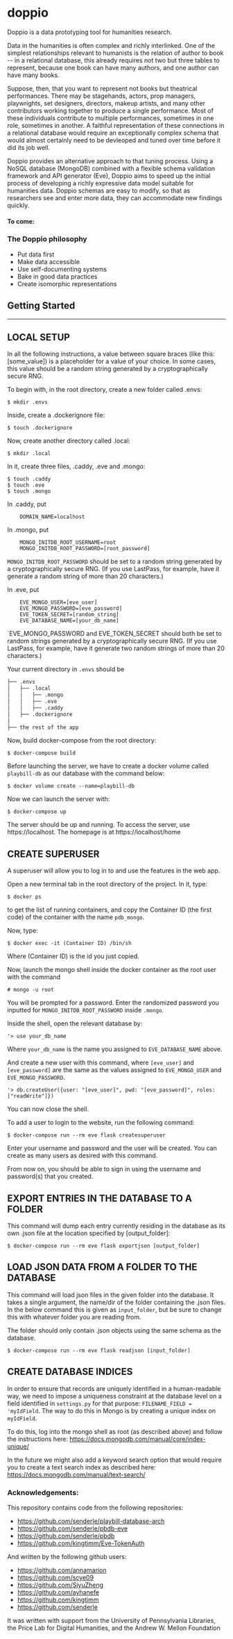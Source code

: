 # doppio

Doppio is a data prototyping tool for humanities research.

Data in the humanities is often complex and richly interlinked.
One of the simplest relationships relevant to humanists is the relation
of author to book -- in a relational database, this already requires
not two but three tables to represent, because one book can have many
authors, and one author can have many books.

Suppose, then, that you want to represent not books but theatrical
performances. There may be stagehands, actors, prop managers, playwrights,
set designers, directors, makeup artists, and many other contributors
working together to produce a single performance. Most of these 
individuals contribute to multiple performances, sometimes in one role, 
sometimes in another. A faithful representation of these connections in 
a relational database would require an exceptionally complex schema 
that would almost certainly need to be devleoped and tuned over time 
before it did its job well.

Doppio provides an alternative approach to that tuning process. Using a
NoSQL database (MongoDB) combined with a flexible schema validation
framework and API generator (Eve), Doppio aims to speed up the initial
process of developing a richly expressive data model suitable for 
humanities data. Doppio schemas are easy to modify, so that as researchers
see and enter more data, they can accommodate new findings quickly.

#### To come:

### The Doppio philosophy
* Put data first
* Make data accessible
* Use self-documenting systems
* Bake in good data practices
* Create isomorphic representations


## Getting Started

-------------------
LOCAL SETUP
-------
In all the following instructions, a value between square braces
(like this: [some_value]) is a placeholder for a value of your choice.
In some cases, this value should be a random string generated by a 
cryptographically secure RNG.

To begin with, in the root directory, create a new folder called .envs:

    $ mkdir .envs

Inside, create a .dockerignore file:

    $ touch .dockerignore

Now, create another directory called .local:

    $ mkdir .local

In it, create three files, .caddy, .eve and .mongo:

    $ touch .caddy
    $ touch .eve
    $ touch .mongo

In .caddy, put
```
    DOMAIN_NAME=localhost
```

In .mongo, put
```
    MONGO_INITDB_ROOT_USERNAME=root
    MONGO_INITDB_ROOT_PASSWORD=[root_password]
```
`MONGO_INITDB_ROOT_PASSWORD` should be set to a random string generated 
by a cryptographically secure RNG. (If you use LastPass, for example, 
have it generate a random string of more than 20 characters.)

In .eve, put
```
    EVE_MONGO_USER=[eve_user]
    EVE_MONGO_PASSWORD=[eve_password]
    EVE_TOKEN_SECRET=[random_string]
    EVE_DATABASE_NAME=[your_db_name]
```
`EVE_MONGO_PASSWORD and EVE_TOKEN_SECRET should both be set to random strings
generated by a cryptographically secure RNG. (If you use LastPass, for 
example, have it generate two random strings of more than 20 characters.)

Your current directory in `.envs` should be
```bash
├── .envs
│   ├── .local
│   │   ├── .mongo
│   │   ├── .eve
│   │   ├── .caddy
│   ├── .dockerignore
│
├── the rest of the app
```

Now, build docker-compose from the root directory:

    $ docker-compose build

Before launching the server, we have to create a docker volume called
`playbill-db` as our database with the command below:

    $ docker volume create --name=playbill-db

Now we can launch the server with:

    $ docker-compose up

The server should be up and running. To access the server, use https://localhost.
The homepage is at https://localhost/home


CREATE SUPERUSER
----
A superuser will allow you to log in to and use the features in the web app.

Open a new terminal tab in the root directory of the project. In it, type:

    $ docker ps

to get the list of running containers, and copy the Container ID (the first code)
of the container with the name `pdb_mongo`.

Now, type:

    $ docker exec -it (Container ID) /bin/sh

Where (Container ID) is the id you just copied.

Now, launch the mongo shell inside the docker container as the root user with
the command

    # mongo -u root

You will be prompted for a password. Enter the randomized password you inputted
for `MONGO_INITDB_ROOT_PASSWORD` inside `.mongo`.

Inside the shell, open the relevant database by:

    '> use your_db_name

Where `your_db_name` is the name you assigned to `EVE_DATABASE_NAME` above.

And create a new user with this command, where `[eve_user]` and `[eve_password]`
are the same as the values assigned to `EVE_MONGO_USER` and `EVE_MONGO_PASSWORD`.

    '> db.createUser({user: "[eve_user]", pwd: "[eve_password]", roles: ["readWrite"]})

You can now close the shell.

To add a user to login to the website, run the following command:

    $ docker-compose run --rm eve flask createsuperuser

Enter your username and password and the user will be created. You can create as
many users as desired with this command.

From now on, you should be able to sign in using the username and password(s)
that you created.


EXPORT ENTRIES IN THE DATABASE TO A FOLDER
---
This command will dump each entry currently residing in the database as
its own .json file at the location specified by [output_folder]:

    $ docker-compose run --rm eve flask exportjson [output_folder]

LOAD JSON DATA FROM A FOLDER TO THE DATABASE
---
This command will load json files in the given folder into the
database. It takes a single argument, the name/dir of the folder
containing the .json files. In the below command this is given as 
`input_folder`, but be sure to change this with whatever folder 
you are reading from.

The folder should only contain .json objects using the same schema as
the database.

    $ docker-compose run --rm eve flask readjson [input_folder]

CREATE DATABASE INDICES
---
In order to ensure that records are uniquely identified in a human-readable way,
we need to impose a uniqueness constraint at the database level on a field identified
in `settings.py` for that purpose: `FILENAME_FIELD = 'myIdField`. The way to do this
in Mongo is by creating a unique index on `myIdField`. 

To do this, log into the mongo shell as root (as described above) and follow the
instructions here: https://docs.mongodb.com/manual/core/index-unique/

In the future we might also add a keyword search option that would require you to
create a text search index as described here: https://docs.mongodb.com/manual/text-search/




### Acknowledgements:

This repository contains code from the following repositories:
* https://github.com/senderle/playbill-database-arch
* https://github.com/senderle/pbdb-eve
* https://github.com/senderle/pbdb
* https://github.com/kingtimm/Eve-TokenAuth

And written by the following github users:
* https://github.com/annamarion
* https://github.com/scye09
* https://github.com/SiyuZheng
* https://github.com/ayhanefe
* https://github.com/kingtimm
* https://github.com/senderle

It was written with support from the University of Pennsylvania Libraries, 
the Price Lab for Digital Humanities, and the Andrew W. Mellon Foundation
